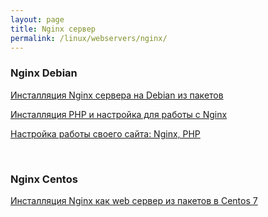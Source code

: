 ```yaml
---
layout: page
title: Nginx сервер
permalink: /linux/webservers/nginx/
---
```


### Nginx Debian

[Инсталляция Nginx сервера на Debian из пакетов](/linux/webservers/nginx/debian/installation/)  

[Инсталляция PHP и настройка для работы с Nginx](/linux/webservers/nginx/debian/php/)  

[Настройка работы своего сайта: Nginx, PHP](/linux/webservers/nginx/debian/mysite/)  

<br/>

### Nginx Centos


[Инсталляция Nginx как web сервер из пакетов в Centos 7](/linux/webservers/nginx/centos/7/webserver/)

